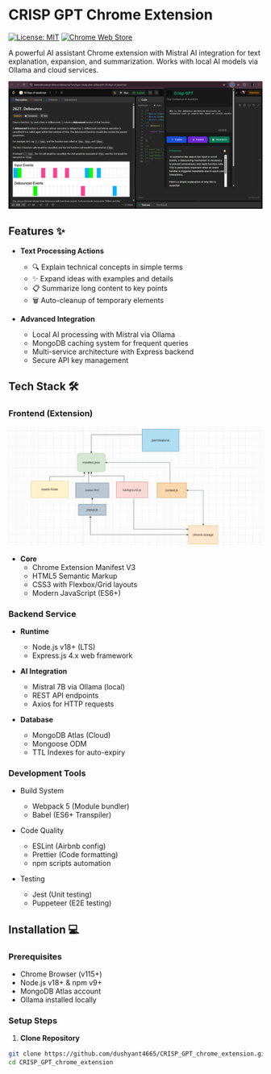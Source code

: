 




# CRISP GPT Chrome Extension 

[![License: MIT](https://img.shields.io/badge/License-MIT-yellow.svg)](https://opensource.org/licenses/MIT)
[![Chrome Web Store](https://img.shields.io/chrome-web-store/v/none)](https://developer.chrome.com/docs/webstore)

A powerful AI assistant Chrome extension with Mistral AI integration for text explanation, expansion, and summarization. Works with local AI models via Ollama and cloud services.

![CRISP_GPT](assets/demo.png)

## Features ✨


- **Text Processing Actions**
  - 🔍 Explain technical concepts in simple terms
  - ✨ Expand ideas with examples and details
  - 📋 Summarize long content to key points
  - 🗑️ Auto-cleanup of temporary elements

- **Advanced Integration**
  - Local AI processing with Mistral via Ollama
  - MongoDB caching system for frequent queries
  - Multi-service architecture with Express backend
  - Secure API key management

## Tech Stack 🛠️

### Frontend (Extension)
![CRISP_GPT](assets/architecture.png)
- **Core**
  - Chrome Extension Manifest V3
  - HTML5 Semantic Markup
  - CSS3 with Flexbox/Grid layouts
  - Modern JavaScript (ES6+)

### Backend Service
- **Runtime**
  - Node.js v18+ (LTS)
  - Express.js 4.x web framework

- **AI Integration**
  - Mistral 7B via Ollama (local)
  - REST API endpoints
  - Axios for HTTP requests

- **Database**
  - MongoDB Atlas (Cloud)
  - Mongoose ODM
  - TTL Indexes for auto-expiry

### Development Tools
- Build System
  - Webpack 5 (Module bundler)
  - Babel (ES6+ Transpiler)
  
- Code Quality
  - ESLint (Airbnb config)
  - Prettier (Code formatting)
  - npm scripts automation

- Testing
  - Jest (Unit testing)
  - Puppeteer (E2E testing)

## Installation 💻

### Prerequisites
- Chrome Browser (v115+)
- Node.js v18+ & npm v9+
- MongoDB Atlas account
- Ollama installed locally

### Setup Steps

1. **Clone Repository**
```bash
git clone https://github.com/dushyant4665/CRISP_GPT_chrome_extension.git
cd CRISP_GPT_chrome_extension

